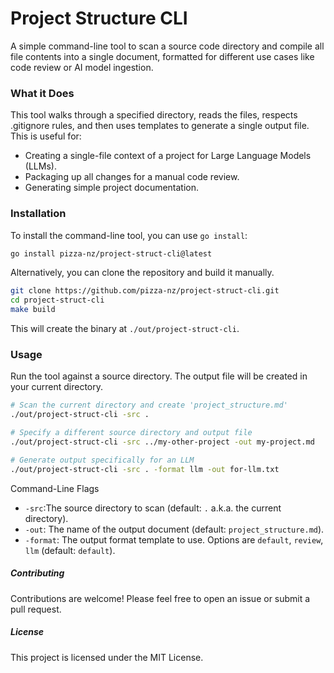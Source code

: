 # Project Structure CLI
A simple command-line tool to scan a source code directory and compile all file contents into a single document, formatted for different use cases like code review or AI model ingestion.
### What it Does
This tool walks through a specified directory, reads the files, respects .gitignore rules, and then uses templates to generate a single output file. This is useful for:
- Creating a single-file context of a project for Large Language Models (LLMs).
- Packaging up all changes for a manual code review.
- Generating simple project documentation.
### Installation
To install the command-line tool, you can use `go install`:
```bash 
go install pizza-nz/project-struct-cli@latest
```
Alternatively, you can clone the repository and build it manually.
```bash
git clone https://github.com/pizza-nz/project-struct-cli.git
cd project-struct-cli
make build
```
This will create the binary at `./out/project-struct-cli`.
### Usage
Run the tool against a source directory. The output file will be created in your current directory.
```bash
# Scan the current directory and create 'project_structure.md'
./out/project-struct-cli -src .

# Specify a different source directory and output file
./out/project-struct-cli -src ../my-other-project -out my-project.md

# Generate output specifically for an LLM
./out/project-struct-cli -src . -format llm -out for-llm.txt
```
Command-Line Flags
- `-src`:The source directory to scan (default: `.` a.k.a. the current directory).
- `-out`: The name of the output document (default: `project_structure.md`).
- `-format`: The output format template to use. Options are `default`, `review`, `llm` (default: `default`).
##### Contributing
Contributions are welcome! Please feel free to open an issue or submit a pull request.

##### License
This project is licensed under the MIT License.